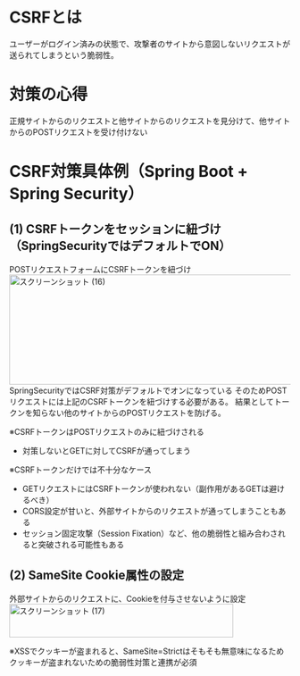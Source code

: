 # CSRFとは
ユーザーがログイン済みの状態で、攻撃者のサイトから意図しないリクエストが送られてしまうという脆弱性。

# 対策の心得
正規サイトからのリクエストと他サイトからのリクエストを見分けて、他サイトからのPOSTリクエストを受け付けない

# CSRF対策具体例（Spring Boot + Spring Security）
## (1) CSRFトークンをセッションに紐づけ（SpringSecurityではデフォルトでON）
POSTリクエストフォームにCSRFトークンを紐づけ
<img width="795" height="197" alt="スクリーンショット (16)" src="https://github.com/user-attachments/assets/c40e6b96-dfd6-4130-b4b4-09428dc024ea" />
SpringSecurityではCSRF対策がデフォルトでオンになっている
そのためPOSTリクエストには上記のCSRFトークンを紐づけする必要がある。
結果としてトークンを知らない他のサイトからのPOSTリクエストを防げる。

※CSRFトークンはPOSTリクエストのみに紐づけされる
- 対策しないとGETに対してCSRFが通ってしまう

※CSRFトークンだけでは不十分なケース
- GETリクエストにはCSRFトークンが使われない（副作用があるGETは避けるべき）
- CORS設定が甘いと、外部サイトからのリクエストが通ってしまうこともある
- セッション固定攻撃（Session Fixation）など、他の脆弱性と組み合わされると突破される可能性もある

## (2) SameSite Cookie属性の設定
外部サイトからのリクエストに、Cookieを付与させないように設定
<img width="401" height="60" alt="スクリーンショット (17)" src="https://github.com/user-attachments/assets/c3be6cc7-c379-48ae-b729-4df28f7286ab" />

※XSSでクッキーが盗まれると、SameSite=Strictはそもそも無意味になるためクッキーが盗まれないための脆弱性対策と連携が必須
